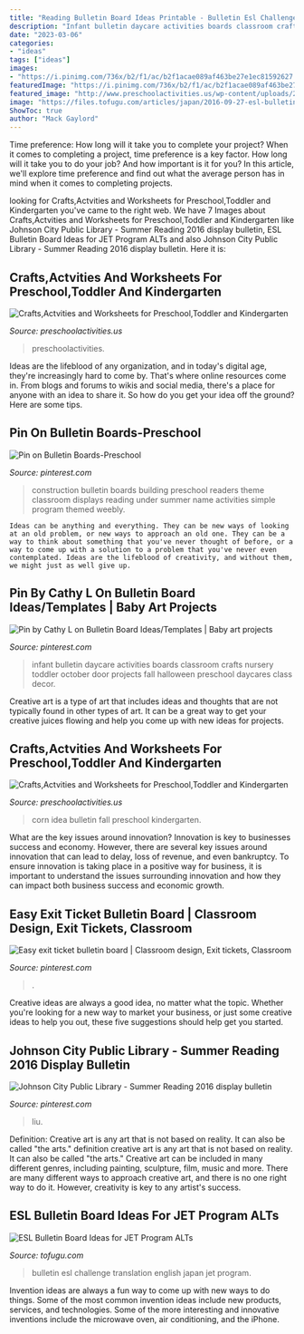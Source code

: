 ```yaml
---
title: "Reading Bulletin Board Ideas Printable - Bulletin Esl Challenge Translation English Japan Jet Program"
description: "Infant bulletin daycare activities boards classroom crafts nursery toddler october door projects fall halloween preschool daycares class decor"
date: "2023-03-06"
categories:
- "ideas"
tags: ["ideas"]
images:
- "https://i.pinimg.com/736x/b2/f1/ac/b2f1acae089af463be27e1ec81592627.jpg"
featuredImage: "https://i.pinimg.com/736x/b2/f1/ac/b2f1acae089af463be27e1ec81592627.jpg"
featured_image: "http://www.preschoolactivities.us/wp-content/uploads/2017/10/corn-bulletin-board-idea.jpg"
image: "https://files.tofugu.com/articles/japan/2016-09-27-esl-bulletin-board-ideas/translation-board.jpg"
ShowToc: true
author: "Mack Gaylord"
---
```



Time preference: How long will it take you to complete your project?
When it comes to completing a project, time preference is a key factor. How long will it take you to do your job? And how important is it for you? In this article, we'll explore time preference and find out what the average person has in mind when it comes to completing projects.

	

		
looking for Crafts,Actvities and Worksheets for Preschool,Toddler and Kindergarten you've came to the right web. We have 7 Images about Crafts,Actvities and Worksheets for Preschool,Toddler and Kindergarten like Johnson City Public Library - Summer Reading 2016 display bulletin, ESL Bulletin Board Ideas for JET Program ALTs and also Johnson City Public Library - Summer Reading 2016 display bulletin. Here it is:
		
    
## Crafts,Actvities And Worksheets For Preschool,Toddler And Kindergarten

<img loading=lazy src="https://www.preschoolactivities.us/wp-content/uploads/2015/02/Spring-bulletin-board-idea-for-kid.jpg" onerror="this.onerror=null;this.src='https://tse3.mm.bing.net/th?id=OIP.hu_jooZugFK3gqeDxnxQ5AHaJ3&amp;pid=15.1';" alt="Crafts,Actvities and Worksheets for Preschool,Toddler and Kindergarten">

_Source: preschoolactivities.us_

>preschoolactivities. 

	

Ideas are the lifeblood of any organization, and in today's digital age, they're increasingly hard to come by. That's where online resources come in. From blogs and forums to wikis and social media, there's a place for anyone with an idea to share it. So how do you get your idea off the ground? Here are some tips.

    
## Pin On Bulletin Boards-Preschool

<img loading=lazy src="https://i.pinimg.com/736x/0b/1a/45/0b1a45fdd6c9e1f45af75268138081d0--building-bulletin-boards-construction-bulletin-board-ideas.jpg" onerror="this.onerror=null;this.src='https://tse2.mm.bing.net/th?id=OIP.TdBJAU6NoF1yQpvErkfIZQAAAA&amp;pid=15.1';" alt="Pin on Bulletin Boards-Preschool">

_Source: pinterest.com_

>construction bulletin boards building preschool readers theme classroom displays reading under summer name activities simple program themed weebly. 

	


    Ideas can be anything and everything. They can be new ways of looking at an old problem, or new ways to approach an old one. They can be a way to think about something that you've never thought of before, or a way to come up with a solution to a problem that you've never even contemplated. Ideas are the lifeblood of creativity, and without them, we might just as well give up.

    
## Pin By Cathy L On Bulletin Board Ideas/Templates | Baby Art Projects

<img loading=lazy src="https://i.pinimg.com/736x/b2/f1/ac/b2f1acae089af463be27e1ec81592627.jpg" onerror="this.onerror=null;this.src='https://tse1.mm.bing.net/th?id=OIP.WOe8FTB9u8RY-MtgJqc9ZwHaJ3&amp;pid=15.1';" alt="Pin by Cathy L on Bulletin Board Ideas/Templates | Baby art projects">

_Source: pinterest.com_

>infant bulletin daycare activities boards classroom crafts nursery toddler october door projects fall halloween preschool daycares class decor. 

	

Creative art is a type of art that includes ideas and thoughts that are not typically found in other types of art. It can be a great way to get your creative juices flowing and help you come up with new ideas for projects.

    
## Crafts,Actvities And Worksheets For Preschool,Toddler And Kindergarten

<img loading=lazy src="http://www.preschoolactivities.us/wp-content/uploads/2017/10/corn-bulletin-board-idea.jpg" onerror="this.onerror=null;this.src='https://tse4.mm.bing.net/th?id=OIP.puNMZ4jDocilDcm399LDfAHaNJ&amp;pid=15.1';" alt="Crafts,Actvities and Worksheets for Preschool,Toddler and Kindergarten">

_Source: preschoolactivities.us_

>corn idea bulletin fall preschool kindergarten. 

	

What are the key issues around innovation?
Innovation is key to businesses success and economy. However, there are several key issues around innovation that can lead to delay, loss of revenue, and even bankruptcy. To ensure innovation is taking place in a positive way for business, it is important to understand the issues surrounding innovation and how they can impact both business success and economic growth.

    
## Easy Exit Ticket Bulletin Board | Classroom Design, Exit Tickets, Classroom

<img loading=lazy src="https://i.pinimg.com/736x/aa/22/24/aa2224ff5918178c0a0975900bf4fa67.jpg" onerror="this.onerror=null;this.src='https://tse3.mm.bing.net/th?id=OIP.QoEI7JaIC_FRlq2cU9GfxwHaNK&amp;pid=15.1';" alt="Easy exit ticket bulletin board | Classroom design, Exit tickets, Classroom">

_Source: pinterest.com_

>. 

	

Creative ideas are always a good idea, no matter what the topic. Whether you're looking for a new way to market your business, or just some creative ideas to help you out, these five suggestions should help get you started.

    
## Johnson City Public Library - Summer Reading 2016 Display Bulletin

<img loading=lazy src="https://i.pinimg.com/736x/cb/80/cc/cb80ccba37481f1bb94dd53e177e7c4d--johnson-city-public-libraries.jpg" onerror="this.onerror=null;this.src='https://tse1.mm.bing.net/th?id=OIP.-u3phDJaJWw7Ldv601HfCQHaJ3&amp;pid=15.1';" alt="Johnson City Public Library - Summer Reading 2016 display bulletin">

_Source: pinterest.com_

>liu. 

	

Definition: Creative art is any art that is not based on reality. It can also be called "the arts."
definition creative art is any art that is not based on reality. It can also be called "the arts." Creative art can be included in many different genres, including painting, sculpture, film, music and more. There are many different ways to approach creative art, and there is no one right way to do it. However, creativity is key to any artist's success.

    
## ESL Bulletin Board Ideas For JET Program ALTs

<img loading=lazy src="https://files.tofugu.com/articles/japan/2016-09-27-esl-bulletin-board-ideas/translation-board.jpg" onerror="this.onerror=null;this.src='https://tse2.mm.bing.net/th?id=OIP.Q27wH6h6tlk5p2B7R9F2dAHaPK&amp;pid=15.1';" alt="ESL Bulletin Board Ideas for JET Program ALTs">

_Source: tofugu.com_

>bulletin esl challenge translation english japan jet program. 

	

Invention ideas are always a fun way to come up with new ways to do things. Some of the most common invention ideas include new products, services, and technologies. Some of the more interesting and innovative inventions include the microwave oven, air conditioning, and the iPhone.

